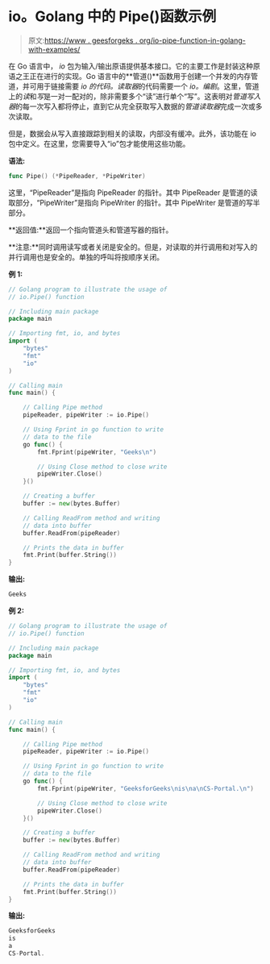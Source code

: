# io。Golang 中的 Pipe()函数示例

> 原文:[https://www . geesforgeks . org/io-pipe-function-in-golang-with-examples/](https://www.geeksforgeeks.org/io-pipe-function-in-golang-with-examples/)

在 Go 语言中， *io* 包为输入/输出原语提供基本接口。它的主要工作是封装这种原语之王正在进行的实现。Go 语言中的**管道()**函数用于创建一个并发的内存管道，并可用于链接需要 *io 的代码。读取器*的代码需要一个 *io。编剧*。这里，管道上的*读*和*写*是一对一配对的，除非需要多个“读”进行单个“写”。这表明对*管道写入器*的每一次写入都将停止，直到它从完全获取写入数据的*管道读取器*完成一次或多次读取。

但是，数据会从写入直接跟踪到相关的读取，内部没有缓冲。此外，该功能在 io 包中定义。在这里，您需要导入“io”包才能使用这些功能。

**语法:**

```go
func Pipe() (*PipeReader, *PipeWriter)

```

这里，“PipeReader”是指向 PipeReader 的指针。其中 PipeReader 是管道的读取部分，“PipeWriter”是指向 PipeWriter 的指针。其中 PipeWriter 是管道的写半部分。

**返回值:**返回一个指向管道头和管道写器的指针。

**注意:**同时调用读写或者关闭是安全的。但是，对读取的并行调用和对写入的并行调用也是安全的。单独的呼叫将按顺序关闭。

**例 1:**

```go
// Golang program to illustrate the usage of
// io.Pipe() function

// Including main package
package main

// Importing fmt, io, and bytes
import (
    "bytes"
    "fmt"
    "io"
)

// Calling main
func main() {

    // Calling Pipe method
    pipeReader, pipeWriter := io.Pipe()

    // Using Fprint in go function to write
    // data to the file
    go func() {
        fmt.Fprint(pipeWriter, "Geeks\n")

        // Using Close method to close write
        pipeWriter.Close()
    }()

    // Creating a buffer
    buffer := new(bytes.Buffer)

    // Calling ReadFrom method and writing
    // data into buffer
    buffer.ReadFrom(pipeReader)

    // Prints the data in buffer
    fmt.Print(buffer.String())
}
```

**输出:**

```go
Geeks

```

**例 2:**

```go
// Golang program to illustrate the usage of
// io.Pipe() function

// Including main package
package main

// Importing fmt, io, and bytes
import (
    "bytes"
    "fmt"
    "io"
)

// Calling main
func main() {

    // Calling Pipe method
    pipeReader, pipeWriter := io.Pipe()

    // Using Fprint in go function to write
    // data to the file
    go func() {
        fmt.Fprint(pipeWriter, "GeeksforGeeks\nis\na\nCS-Portal.\n")

        // Using Close method to close write
        pipeWriter.Close()
    }()

    // Creating a buffer
    buffer := new(bytes.Buffer)

    // Calling ReadFrom method and writing
    // data into buffer
    buffer.ReadFrom(pipeReader)

    // Prints the data in buffer
    fmt.Print(buffer.String())
}
```

**输出:**

```go
GeeksforGeeks
is
a
CS-Portal.

```